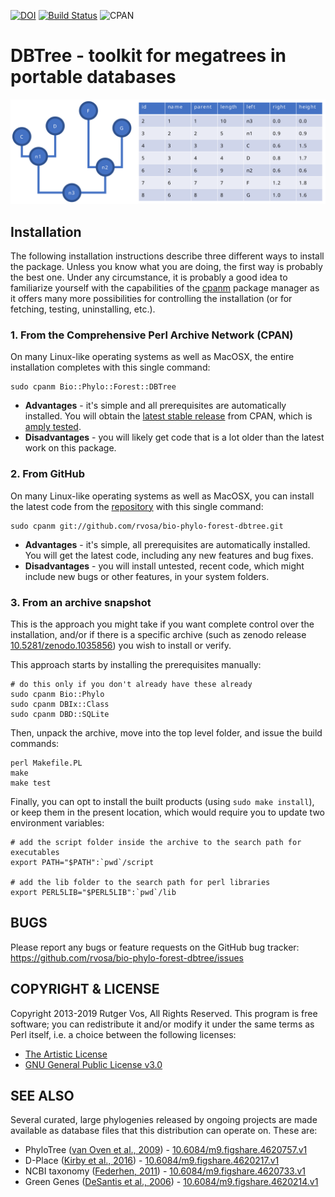 [![DOI](https://zenodo.org/badge/DOI/10.5281/zenodo.1035856.svg)](https://doi.org/10.5281/zenodo.1035856)
[![Build Status](https://travis-ci.org/rvosa/bio-phylo-forest-dbtree.svg?branch=master)](https://travis-ci.org/rvosa/bio-phylo-forest-dbtree)
![CPAN](https://img.shields.io/cpan/l/Bio-Phylo-Forest-DBTree?color=success)

DBTree - toolkit for megatrees in portable databases
====================================================

![Figure 1](docs/fig1.svg)

Installation
------------

The following installation instructions describe three different ways to install the
package. Unless you know what you are doing, the first way is probably the best one.
Under any circumstance, it is probably a good idea to familiarize yourself with the
capabilities of the [cpanm][9] package manager as it offers many more possibilities 
for controlling the installation (or for fetching, testing, uninstalling, etc.).

### 1. From the Comprehensive Perl Archive Network (CPAN)

On many Linux-like operating systems as well as MacOSX, the entire installation completes
with this single command:

    sudo cpanm Bio::Phylo::Forest::DBTree

- **Advantages** - it's simple and all prerequisites are automatically installed. You will
  obtain the [latest stable release][5] from CPAN, which is [amply tested][6].
- **Disadvantages** - you will likely get code that is a lot older than the latest work
  on this package.

### 2. From GitHub

On many Linux-like operating systems as well as MacOSX, you can install the latest code
from the [repository][8] with this single command:

    sudo cpanm git://github.com/rvosa/bio-phylo-forest-dbtree.git

- **Advantages** - it's simple, all prerequisites are automatically installed. You will
  get the latest code, including any new features and bug fixes.
- **Disadvantages** - you will install untested, recent code, which might include new bugs 
  or other features, in your system folders.

### 3. From an archive snapshot

This is the approach you might take if you want complete control over the installation,
and/or if there is a specific archive (such as zenodo release [10.5281/zenodo.1035856][7])
you wish to install or verify. 

This approach starts by installing the prerequisites manually:

    # do this only if you don't already have these already
    sudo cpanm Bio::Phylo
    sudo cpanm DBIx::Class
    sudo cpanm DBD::SQLite

Then, unpack the archive, move into the top level folder, and issue the build commands:

    perl Makefile.PL
    make
    make test

Finally, you can opt to install the built products (using `sudo make install`), or
keep them in the present location, which would require you to update two environment
variables:

    # add the script folder inside the archive to the search path for executables
    export PATH="$PATH":`pwd`/script
    
    # add the lib folder to the search path for perl libraries
    export PERL5LIB="$PERL5LIB":`pwd`/lib

BUGS
----
Please report any bugs or feature requests on the GitHub bug tracker:
https://github.com/rvosa/bio-phylo-forest-dbtree/issues

COPYRIGHT & LICENSE
-------------------
Copyright 2013-2019 Rutger Vos, All Rights Reserved. This program is free software; 
you can redistribute it and/or modify it under the same terms as Perl itself, i.e.
a choice between the following licenses:
- [The Artistic License](COPYING)
- [GNU General Public License v3.0](LICENSE)

SEE ALSO
--------
Several curated, large phylogenies released by ongoing projects are made available as
database files that this distribution can operate on. These are:
- PhyloTree ([van Oven et al., 2009][1])   - [10.6084/m9.figshare.4620757.v1](http://doi.org/10.6084/m9.figshare.4620757.v1)
- D-Place ([Kirby et al., 2016][2])        - [10.6084/m9.figshare.4620217.v1](http://doi.org/10.6084/m9.figshare.4620217.v1)
- NCBI taxonomy ([Federhen, 2011][3])      - [10.6084/m9.figshare.4620733.v1](http://doi.org/10.6084/m9.figshare.4620733.v1)
- Green Genes ([DeSantis et al., 2006][4]) - [10.6084/m9.figshare.4620214.v1](http://doi.org/10.6084/m9.figshare.4620214.v1)

[1]: http://doi.org/10.1002/humu.20921
[2]: http://doi.org/10.1371/journal.pone.0158391
[3]: http://doi.org/10.1093/nar/gkr1178
[4]: http://doi.org/10.1128/AEM.03006-05
[5]: https://metacpan.org/release/Bio-Phylo-Forest-DBTree
[6]: http://www.cpantesters.org/distro/B/Bio-Phylo-Forest-DBTree.html
[7]: https://doi.org/10.5281/zenodo.1035856
[8]: https://github.com/rvosa/bio-phylo-forest-dbtree
[9]: https://metacpan.org/pod/distribution/App-cpanminus/bin/cpanm

